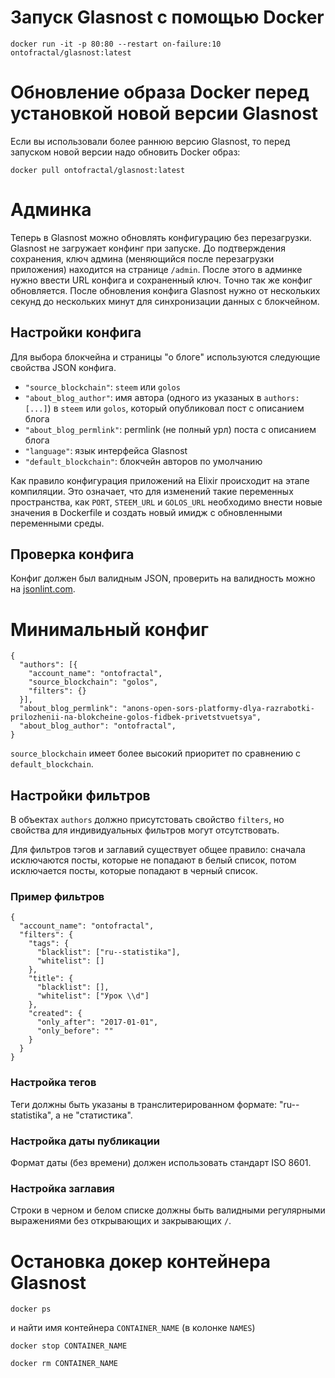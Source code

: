 # Запуск Glasnost с помощью Docker

```
docker run -it -p 80:80 --restart on-failure:10 ontofractal/glasnost:latest
```

# Обновление образа Docker перед установкой новой версии Glasnost

Если вы использовали более раннюю версию Glasnost, то перед запуском новой версии надо обновить Docker образ:
```
docker pull ontofractal/glasnost:latest
```

# Админка

Теперь в Glasnost можно обновлять конфигурацию без перезагрузки. Glasnost не загружает конфинг при запуске. До подтверждения сохранения, ключ админа (меняющийся после перезагрузки приложения) находится на странице `/admin`. После этого в админке нужно ввести URL конфига и сохраненный ключ. Точно так же конфиг обновляется. После обновления конфига Glasnost нужно от нескольких секунд до нескольких минут для синхронизации данных с блокчейном.

## Настройки конфига

Для выбора блокчейна и страницы "о блоге" используются следующие свойства JSON конфига.

* `"source_blockchain"`: `steem` или `golos`
* `"about_blog_author"`: имя автора (одного из указаных в `authors: [...]`) в `steem` или `golos`, который опубликовал пост с описанием блога
* `"about_blog_permlink"`: permlink (не полный урл) поста с описанием блога
* `"language"`: язык интерфейса Glasnost
* `"default_blockchain"`: блокчейн авторов по умолчанию

Как правило конфигурация приложений на Elixir происходит на этапе компиляции. Это означает, что
для изменений такие переменных пространства, как `PORT`, `STEEM_URL` и `GOLOS_URL` необходимо внести новые значения в Dockerfile и создать новый имидж с обновленными переменными среды.

## Проверка конфига

Конфиг должен был валидным JSON, проверить на валидность можно на [jsonlint.com](http://jsonlint.com/).

# Минимальный конфиг

```
{
  "authors": [{
    "account_name": "ontofractal",
    "source_blockchain": "golos",
    "filters": {}
  }],
  "about_blog_permlink": "anons-open-sors-platformy-dlya-razrabotki-prilozhenii-na-blokcheine-golos-fidbek-privetstvuetsya",
  "about_blog_author": "ontofractal",
}
```

`source_blockchain` имеет более высокий приоритет по сравнению с `default_blockchain`.

## Настройки фильтров

В объектах `authors` должно присутстовать свойство `filters`, но свойства для индивидуальных фильтров могут отсутствовать.

Для фильтров тэгов и заглавий существует общее правило: сначала исключаются посты, которые не попадают в белый список, потом исключается посты, которые попадают в черный список.

### Пример фильтров

```
{
  "account_name": "ontofractal",
  "filters": {
    "tags": {
      "blacklist": ["ru--statistika"],
      "whitelist": []
    },
    "title": {
      "blacklist": [],
      "whitelist": ["Урок \\d"]
    },
    "created": {
      "only_after": "2017-01-01",
      "only_before": ""
    }
  }
}
```

### Настройка тегов

Теги должны быть указаны в транслитерированном формате: "ru--statistika", а не "статистика".

### Настройка даты публикации

Формат даты (без времени) должен использовать стандарт ISO 8601.

### Настройка заглавия

Строки в черном и белом списке должны быть валидными регулярными выражениями без открывающих и закрывающих `/`.


# Остановка докер контейнера Glasnost

`docker ps`

и найти имя контейнера `CONTAINER_NAME` (в колонке `NAMES`)

`docker stop CONTAINER_NAME`

`docker rm CONTAINER_NAME`
